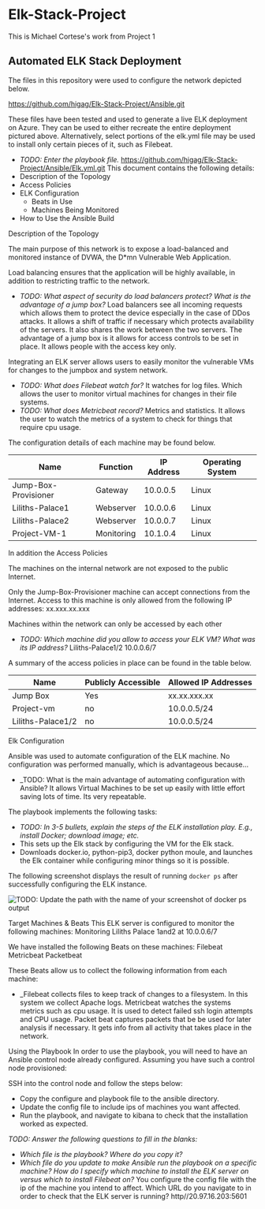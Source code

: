 # Elk-Stack-Project
This is Michael Cortese's work from Project 1
## Automated ELK Stack Deployment

The files in this repository were used to configure the network depicted below.

https://github.com/higag/Elk-Stack-Project/Ansible.git

These files have been tested and used to generate a live ELK deployment on Azure. They can be used to either recreate the entire deployment pictured above. Alternatively, select portions of the elk.yml file may be used to install only certain pieces of it, such as Filebeat.

  - _TODO: Enter the playbook file._
https://github.com/higag/Elk-Stack-Project/Ansible/Elk.yml.git
This document contains the following details:
- Description of the Topology
- Access Policies
- ELK Configuration
  - Beats in Use
  - Machines Being Monitored
- How to Use the Ansible Build


Description of the Topology

The main purpose of this network is to expose a load-balanced and monitored instance of DVWA, the D*mn Vulnerable Web Application.

Load balancing ensures that the application will be highly available, in addition to restricting traffic to the network.
- _TODO: What aspect of security do load balancers protect? What is the advantage of a jump box?_
Load balancers see all incoming requests which allows them to protect the device especially in the case of DDos attacks. It allows a shift of traffic if necessary which protects availability of the servers. It also shares the work between the two servers. The advantage of a jump box is it allows for access controls to be set in place. It allows people with the access key only. 

Integrating an ELK server allows users to easily monitor the vulnerable VMs for changes to the jumpbox and system network.
- _TODO: What does Filebeat watch for?_ It watches for log files. Which allows the user to monitor virtual machines for changes in their file systems.
- _TODO: What does Metricbeat record?_ Metrics and statistics. It allows the user to watch the metrics of a system to check for things that require cpu usage.

The configuration details of each machine may be found below.

| Name     | Function | IP Address | Operating System |
|----------|----------|------------|------------------|
| Jump-Box-Provisioner | Gateway  | 10.0.0.5   | Linux            |
|Liliths-Palace1     |  Webserver  |   10.0.0.6  |   Linux   |
| Liliths-Palace2     |    Webserver|  10.0.0.7 |  Linux  |
| Project-VM-1     |     Monitoring     |  10.1.0.4| Linux   |

In addition the 
Access Policies

The machines on the internal network are not exposed to the public Internet.

Only the Jump-Box-Provisioner machine can accept connections from the Internet. Access to this machine is only allowed from the following IP addresses:
xx.xxx.xx.xxx

Machines within the network can only be accessed by each other
- _TODO: Which machine did you allow to access your ELK VM? What was its IP address?_
Liliths-Palace1/2 10.0.0.6/7

A summary of the access policies in place can be found in the table below.

| Name     | Publicly Accessible | Allowed IP Addresses |
|----------|---------------------|----------------------|
| Jump Box | Yes  | xx.xx.xxx.xx  |
| Project-vm|  no  |  10.0.0.5/24 |
|  Liliths-Palace1/2|   no |  10.0.0.5/24 |

Elk Configuration

Ansible was used to automate configuration of the ELK machine. No configuration was performed manually, which is advantageous because...
- _TODO: What is the main advantage of automating configuration with Ansible?
It allows Virtual Machines to be set up easily with little effort saving lots of time. Its very repeatable.

The playbook implements the following tasks:
- _TODO: In 3-5 bullets, explain the steps of the ELK installation play. E.g., install Docker; download image; etc._
- This sets up the Elk stack by configuring the VM for the Elk stack.
-  Downloads docker.io, python-pip3, docker python moule, and launches the Elk container while configuring minor things so it is possible.

The following screenshot displays the result of running `docker ps` after successfully configuring the ELK instance.

![TODO: Update the path with the name of your screenshot of docker ps output](Images/docker_ps_output.png)

Target Machines & Beats
This ELK server is configured to monitor the following machines:
Monitoring Liliths Palace 1and2 at 10.0.0.6/7

We have installed the following Beats on these machines:
Filebeat
Metricbeat
Packetbeat

These Beats allow us to collect the following information from each machine:
- _Filebeat collects files to keep track of changes to a filesystem. In this system we collect Apache logs.
Metricbeat watches the systems metrics such as cpu usage. It is used to detect failed ssh login attempts and CPU usage.
Packet beat captures packets that be be used for later analysis if necessary. It gets info from all activity that takes place in the network.

Using the Playbook
In order to use the playbook, you will need to have an Ansible control node already configured. Assuming you have such a control node provisioned:

SSH into the control node and follow the steps below:
- Copy the configure and playbook file to the ansible directory. 
- Update the config file to include ips of machines you want affected.
- Run the playbook, and navigate to kibana to check that the installation worked as expected.

_TODO: Answer the following questions to fill in the blanks:_
- _Which file is the playbook? Where do you copy it?_
- _Which file do you update to make Ansible run the playbook on a specific machine? How do I specify which machine to install the ELK server on versus which to install Filebeat on?_ You configure the config file with the ip of the machine you intend to affect.
Which URL do you navigate to in order to check that the ELK server is running? http//20.97.16.203:5601
